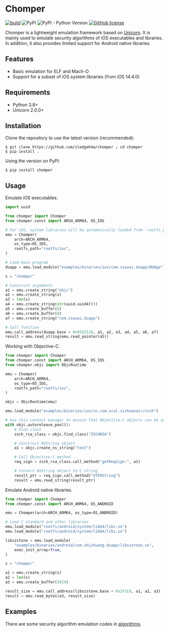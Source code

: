 # Chomper

[![build](https://github.com/sledgeh4w/chomper/actions/workflows/tests.yml/badge.svg)](https://github.com/sledgeh4w/chomper/actions/workflows/tests.yml)
![PyPI](https://img.shields.io/pypi/v/chomper)
![PyPI - Python Version](https://img.shields.io/pypi/pyversions/chomper)
[![GitHub license](https://img.shields.io/github/license/sledgeh4w/chomper)](https://github.com/sledgeh4w/chomper/blob/main/LICENSE)

Chomper is a lightweight emulation framework based on [Unicorn](https://github.com/unicorn-engine/unicorn). It is mainly used to emulate security algorithms of iOS executables and libraries. In addition, it also provides limited support for Android native libraries.

## Features

- Basic emulation for ELF and Mach-O
- Support for a subset of iOS system libraries (from iOS 14.4.0)

## Requirements

- Python 3.8+
- Unicorn 2.0.0+

## Installation

Clone the repository to use the latest version (recommended):

```
$ git clone https://github.com/sledgeh4w/chomper ; cd chomper
$ pip install .
```

Using the version on PyPI:

```
$ pip install chomper
```

## Usage

Emulate iOS executables.

```python
import uuid

from chomper import Chomper
from chomper.const import ARCH_ARM64, OS_IOS

# For iOS, system libraries will be automatically loaded from `rootfs_path`
emu = Chomper(
    arch=ARCH_ARM64,
    os_type=OS_IOS,
    rootfs_path="rootfs/ios",
)

# Load main program
duapp = emu.load_module("examples/binaries/ios/com.siwuai.duapp/DUApp")

s = "chomper"

# Construct arguments
a1 = emu.create_string("objc")
a2 = emu.create_string(s)
a3 = len(s)
a4 = emu.create_string(str(uuid.uuid4()))
a5 = emu.create_buffer(8)
a6 = emu.create_buffer(8)
a7 = emu.create_string("com.siwuai.duapp")

# Call function
emu.call_address(duapp.base + 0x9322118, a1, a2, a3, a4, a5, a6, a7)
result = emu.read_string(emu.read_pointer(a5))
```

Working with Objective-C.

```python
from chomper import Chomper
from chomper.const import ARCH_ARM64, OS_IOS
from chomper.objc import ObjcRuntime

emu = Chomper(
    arch=ARCH_ARM64,
    os_type=OS_IOS,
    rootfs_path="rootfs/ios",
)

objc = ObjcRuntime(emu)

emu.load_module("examples/binaries/ios/cn.com.scal.sichuanair/zsch")

# Use this context manager to ensure that Objective-C objects can be automatically released
with objc.autorelease_pool():
    # Find class
    zsch_rsa_class = objc.find_class("ZSCHRSA")

    # Construct NSString object
    a1 = objc.create_ns_string("test")

    # Call Objective-C method
    req_sign = zsch_rsa_class.call_method("getReqSign:", a1)

    # Convert NSString object to C string
    result_ptr = req_sign.call_method("UTF8String")
    result = emu.read_string(result_ptr)
```

Emulate Android native libraries.

```python
from chomper import Chomper
from chomper.const import ARCH_ARM64, OS_ANDROID

emu = Chomper(arch=ARCH_ARM64, os_type=OS_ANDROID)

# Load C standard and other libraries
emu.load_module("rootfs/android/system/lib64/libc.so")
emu.load_module("rootfs/android/system/lib64/libz.so")

libszstone = emu.load_module(
    "examples/binaries/android/com.shizhuang.duapp/libszstone.so",
    exec_init_array=True,
)

s = "chomper"

a1 = emu.create_string(s)
a2 = len(s)
a3 = emu.create_buffer(1024)

result_size = emu.call_address(libszstone.base + 0x2F1C8, a1, a2, a3)
result = emu.read_bytes(a3, result_size)
```

## Examples
There are some security algorithm emulation codes in [algorithms](https://github.com/sledgeh4w/chomper/tree/main/examples/algorithms).
